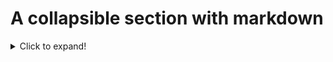 




# A collapsible section with markdown
<details>
  <summary>Click to expand!</summary>
  
  ## Heading
  1. A numbered
  2. list
     * With some
     * Sub bullets
</details>

<!--stackedit_data:
eyJoaXN0b3J5IjpbLTE2MzgwODY1MzFdfQ==
-->